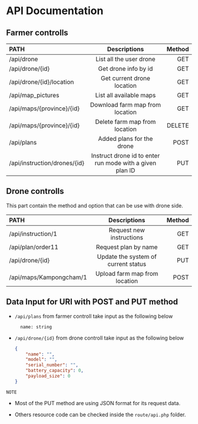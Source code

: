 # API Documentation

## Farmer controlls

| PATH                         |                       Descriptions                       | Method |
| :--------------------------- | :------------------------------------------------------: | -----: |
| /api/drone                   |                 List all the user drone                  |    GET |
| /api/drone/{id}              |                   Get drone info by id                   |    GET |
| /api/drone/{id}/location     |                Get current drone location                |    GET |
| /api/map_pictures            |                 List all available maps                  |    GET |
| /api/maps/{province}/{id}    |             Download farm map from location              |    GET |
| /api/maps/{province}/{id}    |              Delete farm map from location               | DELETE |
| /api/plans                   |                Added plans for the drone                 |   POST |
| /api/instruction/drones/{id} | Instruct drone id to enter run mode with a given plan ID |    PUT |

## Drone controlls

This part contain the method and option that can be use with drone side.

| PATH                    |            Descriptions             | Method |
| :---------------------- | :---------------------------------: | -----: |
| /api/instruction/1      |      Request new instructions       |    GET |
| /api/plan/order11       |        Request plan by name         |    GET |
| /api/drone/{id}         | Update the system of current status |    PUT |
| /api/maps/Kampongcham/1 |    Upload farm map from location    |   POST |

## Data Input for URI with POST and PUT method

-   `/api/plans` from farmer controll take input as the following below

    ```note
      name: string

    ```

-   `/api/drone/{id}` from drone controll take input as the following below

    ```json
    {
        "name": "",
        "model": "",
        "serial_number": "",
        "battery_capacity": 0,
        "payload_size": 0
    }
    ```

`NOTE`

-   Most of the PUT method are using JSON format for its request data.

-   Others resource code can be checked inside the `route/api.php` folder.
